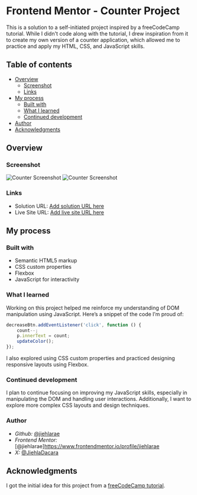 # Frontend Mentor - Counter Project

This is a solution to a self-initiated project inspired by a freeCodeCamp tutorial. While I didn't code along with the tutorial, I drew inspiration from it to create my own version of a counter application, which allowed me to practice and apply my HTML, CSS, and JavaScript skills.

## Table of contents

- [Overview](#overview)
  - [Screenshot](#screenshot)
  - [Links](#links)
- [My process](#my-process)
  - [Built with](#built-with)
  - [What I learned](#what-i-learned)
  - [Continued development](#continued-development)
- [Author](#author)
- [Acknowledgments](#acknowledgments)

## Overview

### Screenshot

![Counter Screenshot](/Counter/desktopSC.png)
![Counter Screenshot](/Counter/mobileSC.png)

### Links

- Solution URL: [Add solution URL here](https://github.com/jiehlarae/Counter.git)
- Live Site URL: [Add live site URL here](https://jiehlarae.github.io/Counter/)

## My process

### Built with

- Semantic HTML5 markup
- CSS custom properties
- Flexbox
- JavaScript for interactivity

### What I learned

Working on this project helped me reinforce my understanding of DOM manipulation using JavaScript. Here’s a snippet of the code I’m proud of:

```js
decreaseBtn.addEventListener('click', function () {
    count--;
    p.innerText = count;
    updateColor();
});
```

I also explored using CSS custom properties and practiced designing responsive layouts using Flexbox.

### Continued development

I plan to continue focusing on improving my JavaScript skills, especially in manipulating the DOM and handling user interactions. Additionally, I want to explore more complex CSS layouts and design techniques.

### Author

- *Github:* [@jiehlarae](https://github.com/jiehlarae)
- *Frontend Mentor:* [@jiehlarae]https://www.frontendmentor.io/profile/jiehlarae
- *X:* [@JiehlaDacara](https://x.com/JiehlaDacara)

## Acknowledgments

I got the initial idea for this project from a [freeCodeCamp tutorial](https://www.youtube.com/watch?v=3PHXvlpOkf4&t=1825s). 
